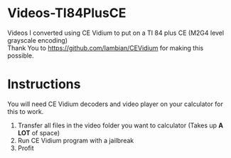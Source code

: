 # Videos-TI84PlusCE
Videos I converted using CE Vidium to put on a TI 84 plus CE (M2G4 level grayscale encoding) <br>
Thank You to https://github.com/Iambian/CEVidium for making this possible.

# Instructions
You will need CE Vidium decoders and video player on your calculator for this to work.
1. Transfer all files in the video folder you want to calculator (Takes up **A LOT** of space)
2. Run CE Vidium program with a jailbreak
3. Profit
